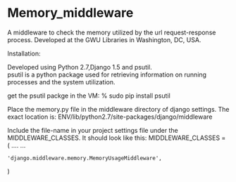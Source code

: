 Memory_middleware
=================
A middleware to check the memory utilized by the url request-response process.
Developed at the GWU Libraries in Washington, DC, USA.

Installation:

Developed using Python 2.7,Django 1.5 and psutil.  
psutil is a python package used for retrieving information on running processes and the system utilization.

get the psutil packge in the VM:
% sudo pip install psutil

Place the memory.py file in the middleware directory of django settings. The exact location is:
ENV/lib/python2.7/site-packages/django/middleware

Include the file-name in your project settings file under the MIDDLEWARE_CLASSES. It should look like this:
MIDDLEWARE_CLASSES = (
     ....
     ...
     
    'django.middleware.memory.MemoryUsageMiddleware',
)


